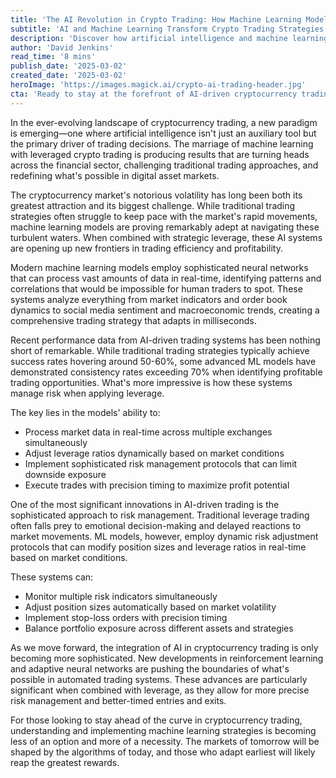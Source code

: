 ```yaml
---
title: 'The AI Revolution in Crypto Trading: How Machine Learning Models Are Doubling Down on Profits'
subtitle: 'AI and Machine Learning Transform Crypto Trading Strategies'
description: 'Discover how artificial intelligence and machine learning are revolutionizing cryptocurrency trading, with advanced ML models achieving unprecedented success rates and transforming risk management in leveraged trading. Learn how these technologies are reshaping the future of digital asset markets.'
author: 'David Jenkins'
read_time: '8 mins'
publish_date: '2025-03-02'
created_date: '2025-03-02'
heroImage: 'https://images.magick.ai/crypto-ai-trading-header.jpg'
cta: 'Ready to stay at the forefront of AI-driven cryptocurrency trading? Follow us on LinkedIn at MagickAI for regular insights and updates on the intersection of artificial intelligence and financial technology.'
---
```


In the ever-evolving landscape of cryptocurrency trading, a new paradigm is emerging—one where artificial intelligence isn't just an auxiliary tool but the primary driver of trading decisions. The marriage of machine learning with leveraged crypto trading is producing results that are turning heads across the financial sector, challenging traditional trading approaches, and redefining what's possible in digital asset markets.

The cryptocurrency market's notorious volatility has long been both its greatest attraction and its biggest challenge. While traditional trading strategies often struggle to keep pace with the market's rapid movements, machine learning models are proving remarkably adept at navigating these turbulent waters. When combined with strategic leverage, these AI systems are opening up new frontiers in trading efficiency and profitability.

Modern machine learning models employ sophisticated neural networks that can process vast amounts of data in real-time, identifying patterns and correlations that would be impossible for human traders to spot. These systems analyze everything from market indicators and order book dynamics to social media sentiment and macroeconomic trends, creating a comprehensive trading strategy that adapts in milliseconds.

Recent performance data from AI-driven trading systems has been nothing short of remarkable. While traditional trading strategies typically achieve success rates hovering around 50-60%, some advanced ML models have demonstrated consistency rates exceeding 70% when identifying profitable trading opportunities. What's more impressive is how these systems manage risk when applying leverage.

The key lies in the models' ability to:
- Process market data in real-time across multiple exchanges simultaneously
- Adjust leverage ratios dynamically based on market conditions
- Implement sophisticated risk management protocols that can limit downside exposure
- Execute trades with precision timing to maximize profit potential

One of the most significant innovations in AI-driven trading is the sophisticated approach to risk management. Traditional leverage trading often falls prey to emotional decision-making and delayed reactions to market movements. ML models, however, employ dynamic risk adjustment protocols that can modify position sizes and leverage ratios in real-time based on market conditions.

These systems can:
- Monitor multiple risk indicators simultaneously
- Adjust position sizes automatically based on market volatility
- Implement stop-loss orders with precision timing
- Balance portfolio exposure across different assets and strategies

As we move forward, the integration of AI in cryptocurrency trading is only becoming more sophisticated. New developments in reinforcement learning and adaptive neural networks are pushing the boundaries of what's possible in automated trading systems. These advances are particularly significant when combined with leverage, as they allow for more precise risk management and better-timed entries and exits.

For those looking to stay ahead of the curve in cryptocurrency trading, understanding and implementing machine learning strategies is becoming less of an option and more of a necessity. The markets of tomorrow will be shaped by the algorithms of today, and those who adapt earliest will likely reap the greatest rewards.